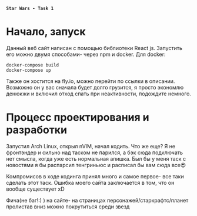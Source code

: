 **`Star Wars - Task 1`**

<h1>Начало, запуск</h1>

Данный веб сайт написан с помощью библиотеки React js. Запустить его можно двумя способами- через npm и docker. Для docker: 

```
docker-compose build
docker-compose up
```

Также он хостится на fly.io, можно перейти по ссылки в описании. Возможно он у вас сначала будет долго грузится, я просто экономлю денюкжи и включил отход спать при неактивности, подождите немного.

<h1>Процесс проектирования и разработки</h1>

Запустил Arch Linux, открыл nVIM, начал кодить. Что же еще? Я не фронтэндер и сильно над таском не парился, а бэк сюда подключать нет смысла, когда уже есть нормальная апишка. Был бы у меня таск с новостями я бы распарсил тенгриньюс и расписал бы вам сюда все😍

Компромисов в ходе кодинга принял много и самое первое- все таки сделать этот таск. Ошибка моего сайта заключается в том, что он вообще существует xD

Фича(не баг!:) ) на сайте- на страницах персонажей/старкрафтс/планет пролистав вниз можно покрутиться среди звезд

